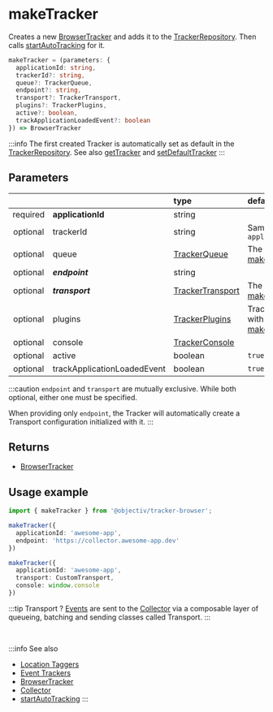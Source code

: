 # makeTracker

Creates a new [BrowserTracker](/tracking/browser/api-reference/general/BrowserTracker.md) and adds it to the [TrackerRepository](/tracking/browser/api-reference/core/TrackerRepository.md). Then calls [startAutoTracking](/tracking/browser/api-reference/general/startAutoTracking.md) for it.

```typescript
makeTracker = (parameters: {
  applicationId: string,
  trackerId?: string,
  queue?: TrackerQueue,
  endpoint?: string,
  transport?: TrackerTransport,
  plugins?: TrackerPlugins,
  active?: boolean,
  trackApplicationLoadedEvent?: boolean
}) => BrowserTracker
```

:::info
The first created Tracker is automatically set as default in the [TrackerRepository](/tracking/browser/api-reference/core/TrackerRepository.md). See also [getTracker](/tracking/browser/api-reference/general/getTracker.md) and [setDefaultTracker](/tracking/browser/api-reference/general/setDefaultTracker.md)
:::

## Parameters
|          |                             | type                                                                 | default value
| :-:      | :--                         | :--                                                                  | :--           
| required | **applicationId**           | string                                                               |
| optional | trackerId                   | string                                                               | Same value as `applicationId`
| optional | queue                       | [TrackerQueue](/tracking/browser/api-reference/core/TrackerQueue.md)         | The result of [makeDefaultQueue](/tracking/browser/api-reference/common/factories/makeDefaultQueue.md)
| optional | **_endpoint_**              | string                                                               |
| optional | **_transport_**             | [TrackerTransport](/tracking/browser/api-reference/core/TrackerTransport.md) | The result of [makeDefaultTransport](/tracking/browser/api-reference/common/factories/makeDefaultTransport.md)
| optional | plugins                     | [TrackerPlugins](/tracking/browser/api-reference/core/TrackerPlugins.md)     | TrackerPlugins initiated with the result of [makeDefaultPluginsList](/tracking/browser/api-reference/common/factories/makeDefaultPluginsList.md)
| optional | console                     | [TrackerConsole](/tracking/browser/api-reference/core/TrackerConsole.md)     |
| optional | active                      | boolean                                                              | `true`
| optional | trackApplicationLoadedEvent | boolean                                                              | `true`

:::caution
`endpoint` and `transport` are mutually exclusive. While both optional, either one must be specified.

When providing only `endpoint`, the Tracker will automatically create a Transport configuration initialized with it.
:::

## Returns
 - [BrowserTracker](/tracking/browser/api-reference/general/BrowserTracker.md)

## Usage example

```typescript jsx
import { makeTracker } from '@objectiv/tracker-browser';
```

```typescript jsx
makeTracker({
  applicationId: 'awesome-app',
  endpoint: 'https://collector.awesome-app.dev' 
})
```

```typescript jsx
makeTracker({
  applicationId: 'awesome-app',
  transport: CustomTransport,
  console: window.console
})
```

:::tip Transport ?
[Events](/taxonomy/reference/events/overview.md) are sent to the [Collector](/tracking/collector/introduction.md) via a composable layer of queueing, batching and sending classes called Transport. 
:::

<br />

:::info See also
- [Location Taggers](/tracking/browser/api-reference/locationTaggers/overview.md) 
- [Event Trackers](/tracking/browser/api-reference/eventTrackers/overview.md)
- [BrowserTracker](/tracking/browser/api-reference/general/BrowserTracker.md)
- [Collector](/tracking/collector/introduction.md)
- [startAutoTracking](/tracking/browser/api-reference/general/startAutoTracking.md)
:::
